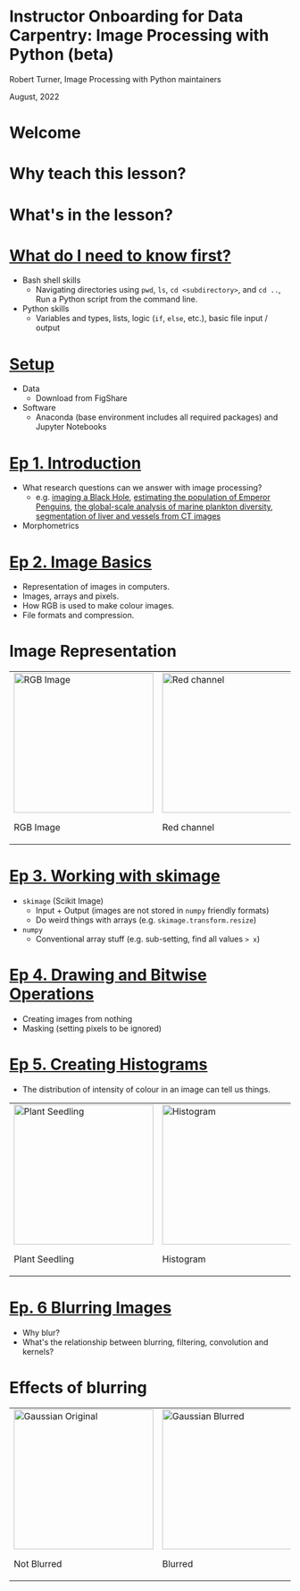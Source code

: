 # Instructor Onboarding for Data Carpentry: Image Processing with Python (beta)
<style>
    .reveal h1 { font-size: 2em; }
    .reveal h2 { font-size: 1.5em; }
</style>

Robert Turner, Image Processing with Python maintainers

August, 2022

# Welcome

# Why teach this lesson?

# What's in the lesson?

# [What do I need to know first?](https://datacarpentry.org/image-processing/prereqs/index.html)

- Bash shell skills
  - Navigating directories using `pwd`, `ls`, `cd <subdirectory>`, and `cd ..`, Run a Python script from the command line.
- Python skills
  - Variables and types, lists, logic (`if`, `else`, etc.), basic file input / output

# [Setup](https://datacarpentry.org/image-processing/setup/)

- Data
  - Download from FigShare
- Software
  - Anaconda (base environment includes all required packages) and Jupyter Notebooks

# [Ep 1. Introduction](https://datacarpentry.org/image-processing/01-introduction/index.html)

- What research questions can we answer with image processing?
  - e.g. [imaging a Black Hole](https://iopscience.iop.org/article/10.3847/2041-8213/ab0e85), [estimating the population of Emperor Penguins](https://www.ncbi.nlm.nih.gov/pmc/articles/PMC3325796/), [the global-scale analysis of marine plankton diversity](https://www.cell.com/cell/fulltext/S0092-8674(19)31124-9), [segmentation of liver and vessels from CT images](https://doi.org/10.1016/j.cmpb.2017.12.008)
- Morphometrics

# [Ep 2. Image Basics](https://datacarpentry.org/image-processing/02-image-basics/index.html)

<!--This section warrants more time - people will probably get the Python stuff.-->

- Representation of images in computers.
- Images, arrays and pixels.
- How RGB is used to make colour images.
- File formats and compression.

# Image Representation

<table>
    <tr>
        <td><img src="https://datacarpentry.org/image-processing/fig/checkerboard.png" alt="RGB Image" width="250"><br><p>RGB Image</p></td>
        <td><img src="https://datacarpentry.org/image-processing/fig/checkerboard-red-channel.png" alt="Red channel" width="250"><br><p>Red channel</p></td>
        <td><img src="https://datacarpentry.org/image-processing/fig/checkerboard-green-channel.png" alt="Green channel" width="250"><br><p>Green channel</p></td>
        <td><img src="https://datacarpentry.org/image-processing/fig/checkerboard-blue-channel.png" alt="Blue channel" width="250"><br><p>Blue channel</p></td>
    </tr>
</table>

# [Ep 3. Working with skimage](https://datacarpentry.org/image-processing/03-skimage-images/index.html)

- `skimage` (Scikit Image)
  - Input + Output (images are not stored in `numpy` friendly formats)
  - Do weird things with arrays (e.g. `skimage.transform.resize`)
- `numpy`
  - Conventional array stuff (e.g. sub-setting, find all values `> x`)

# [Ep 4. Drawing and Bitwise Operations](https://datacarpentry.org/image-processing/04-drawing/index.html)

- Creating images from nothing
- Masking (setting pixels to be ignored)

# [Ep 5. Creating Histograms](https://datacarpentry.org/image-processing/05-creating-histograms/index.html)

- The distribution of intensity of colour in an image can tell us things.

<table>
    <tr>
        <td><img src="https://datacarpentry.org/image-processing/data/plant-seedling.jpg" alt="Plant Seedling" width="250"><br><p>Plant Seedling</p></td>
        <td><img src="https://datacarpentry.org/image-processing/fig/plant-seedling-colour-histogram.png" alt="Histogram" width="250"><br><p>Histogram</p></td>
    </tr>
</table>

# [Ep. 6 Blurring Images](https://datacarpentry.org/image-processing/06-blurring/index.html)

- Why blur?
- What's the relationship between blurring, filtering, convolution and kernels?

# Effects of blurring

<table>
    <tr>
        <td><img src="https://datacarpentry.org/image-processing/data/gaussian-original.png" alt="Gaussian Original" width="250"><br><p>Not Blurred</p></td>
        <td><img src="https://datacarpentry.org/image-processing/fig/gaussian-blurred.png" alt="Gaussian Blurred" width="250"><br><p>Blurred</p></td>
    </tr>
</table>

